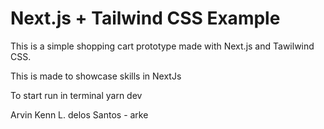 # Next.js + Tailwind CSS Example

This is a simple shopping cart prototype made with Next.js and Tawilwind CSS.

This is made to showcase skills in NextJs

To start run in terminal
yarn dev

Arvin Kenn L. delos Santos - arke
